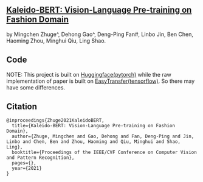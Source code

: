 ## [Kaleido-BERT: Vision-Language Pre-training on Fashion Domain](https://arxiv.org/pdf/2101.07663.pdf)
by Mingchen Zhuge^, Dehong Gao^, Deng-Ping Fan#, Linbo Jin, Ben Chen, Haoming Zhou, Minghui Qiu, Ling Shao.

## Code
NOTE: This project is built on [Huggingface(pytorch)](https://github.com/huggingface/transformers) 
      while the raw implementation of paper is built on [EasyTransfer(tensorflow)](https://github.com/alibaba/EasyTransfer). 
      So there may have some differences.



## Citation
```
@inproceedings{Zhuge2021KaleidoBERT,
  title={Kaleido-BERT: Vision-Language Pre-training on Fashion Domain},
  author={Zhuge, Mingchen and Gao, Dehong and Fan, Deng-Ping and Jin, Linbo and Chen, Ben and Zhou, Haoming and Qiu, Minghui and Shao, Ling},
  booktitle={Proceedings of the IEEE/CVF Conference on Computer Vision and Pattern Recognition},
  pages={},
  year={2021}
}
```
